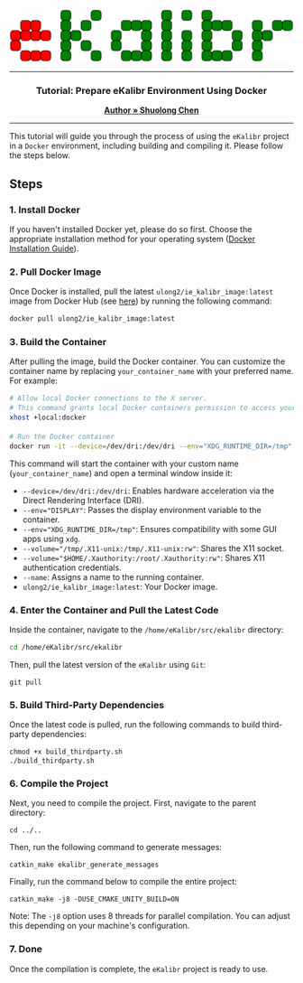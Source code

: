 <div style="text-align: center;">
    <img src="../img/logo.svg" style="width: 100vw; height: auto;">
</div>

---

<h3 align="center">Tutorial: Prepare eKalibr Environment Using Docker</h3>
<p align="center">
    <a href="https://github.com/Unsigned-Long"><strong>Author » Shuolong Chen</strong></a>
</p>



---



This tutorial will guide you through the process of using the `eKalibr` project in a `Docker` environment, including building and compiling it. Please follow the steps below.

## Steps

### 1. Install Docker

If you haven't installed Docker yet, please do so first. Choose the appropriate installation method for your operating system ([Docker Installation Guide](https://docs.docker.com/get-docker/)).

### 2. Pull Docker Image

Once Docker is installed, pull the latest `ulong2/ie_kalibr_image:latest` image from Docker Hub (see [here](https://hub.docker.com/repository/docker/ulong2/ie_kalibr_image/general)) by running the following command:

```bash
docker pull ulong2/ie_kalibr_image:latest
```

### 3. Build the Container

After pulling the image, build the Docker container. You can customize the container name by replacing `your_container_name` with your preferred name. For example:

```bash
# Allow local Docker connections to the X server.
# This command grants local Docker containers permission to access your host machine's X11 display.
xhost +local:docker

# Run the Docker container
docker run -it --device=/dev/dri:/dev/dri --env="XDG_RUNTIME_DIR=/tmp" --env="DISPLAY" --volume="/tmp/.X11-unix:/tmp/.X11-unix:rw" --volume="$HOME/.Xauthority:/root/.Xauthority:rw" --name your_container_name ulong2/ie_kalibr_image:latest
```

This command will start the container with your custom name (`your_container_name`) and open a terminal window inside it:

+ `--device=/dev/dri:/dev/dri`: Enables hardware acceleration via the Direct Rendering Interface (DRI).
+ `--env="DISPLAY"`: Passes the display environment variable to the container.
+ `--env="XDG_RUNTIME_DIR=/tmp"`: Ensures compatibility with some GUI apps using `xdg`.
+ `--volume="/tmp/.X11-unix:/tmp/.X11-unix:rw"`: Shares the X11 socket.
+ `--volume="$HOME/.Xauthority:/root/.Xauthority:rw"`: Shares X11 authentication credentials.
+ `--name`: Assigns a name to the running container.
+ `ulong2/ie_kalibr_image:latest`: Your Docker image.

### 4. Enter the Container and Pull the Latest Code

Inside the container, navigate to the `/home/eKalibr/src/ekalibr` directory:

```bash
cd /home/eKalibr/src/ekalibr
```

Then, pull the latest version of the `eKalibr` using `Git`:

```
git pull
```

### 5. Build Third-Party Dependencies

Once the latest code is pulled, run the following commands to build third-party dependencies:

```
chmod +x build_thirdparty.sh
./build_thirdparty.sh
```

### 6. Compile the Project

Next, you need to compile the project. First, navigate to the parent directory:

```
cd ../..
```

Then, run the following command to generate messages:

```
catkin_make ekalibr_generate_messages
```

Finally, run the command below to compile the entire project:

```
catkin_make -j8 -DUSE_CMAKE_UNITY_BUILD=ON
```

Note: The `-j8` option uses 8 threads for parallel compilation. You can adjust this depending on your machine's configuration.

### 7. Done

Once the compilation is complete, the `eKalibr` project is ready to use.
